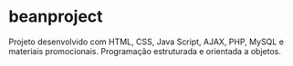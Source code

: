 # beanproject 
Projeto desenvolvido com HTML, CSS, Java Script, AJAX, PHP, MySQL e materiais promocionais. Programação estruturada e orientada a objetos.
